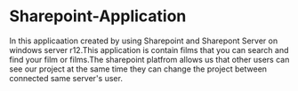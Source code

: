 # Sharepoint-Application
In this applicaation created by using Sharepoint and Sharepont Server on windows server r12.This application is contain films that you can search and find your film or films.The sharepoint platfrom allows us that other users can see our project at the same time they can change the project between connected same server's user.
